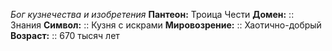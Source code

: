 *Бог кузнечества и изобретения*
**Пантеон:** Троица Чести
**Домен:** :: Знания
**Символ:**        :: Кузня с искрами
**Мировозрение:**   :: Хаотично-добрый
**Возраст:**     :: 670 тысяч лет